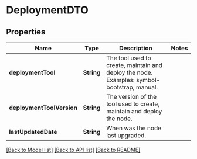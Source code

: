 # DeploymentDTO

## Properties
Name | Type | Description | Notes
------------ | ------------- | ------------- | -------------
**deploymentTool** | **String** | The tool used to create, maintain and deploy the node. Examples: symbol-bootstrap, manual. | 
**deploymentToolVersion** | **String** | The version of the tool used to create, maintain and deploy the node. | 
**lastUpdatedDate** | **String** | When was the node last upgraded. | 

[[Back to Model list]](../README.md#documentation-for-models) [[Back to API list]](../README.md#documentation-for-api-endpoints) [[Back to README]](../README.md)


